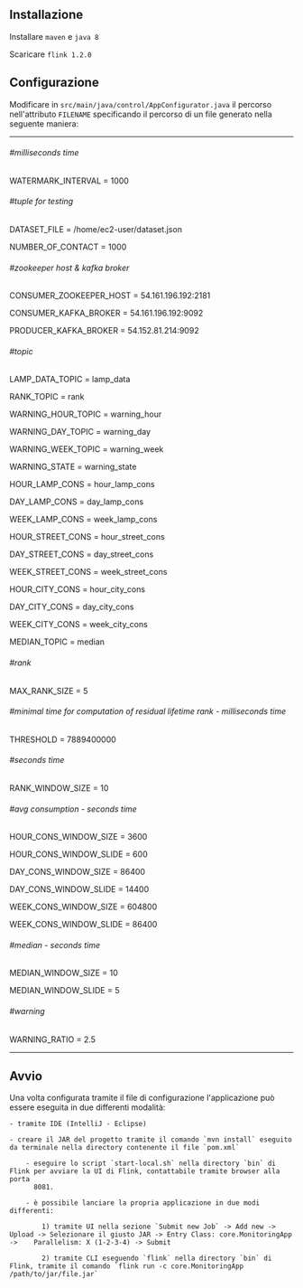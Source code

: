 ## Installazione


Installare `maven` e `java 8`

Scaricare `flink 1.2.0`

## Configurazione

Modificare in `src/main/java/control/AppConfigurator.java` il percorso nell'attributo `FILENAME` specificando il percorso di un file generato nella seguente maniera:

---------------------------------------------------------------------------------------------------------------------

###### #milliseconds time
WATERMARK_INTERVAL = 1000

###### #tuple for testing
DATASET_FILE = /home/ec2-user/dataset.json
 
NUMBER_OF_CONTACT = 1000

###### #zookeeper host & kafka broker
CONSUMER_ZOOKEEPER_HOST = 54.161.196.192:2181

CONSUMER_KAFKA_BROKER = 54.161.196.192:9092

PRODUCER_KAFKA_BROKER = 54.152.81.214:9092

###### #topic
LAMP_DATA_TOPIC = lamp_data

RANK_TOPIC = rank

WARNING_HOUR_TOPIC = warning_hour

WARNING_DAY_TOPIC = warning_day

WARNING_WEEK_TOPIC = warning_week

WARNING_STATE = warning_state

HOUR_LAMP_CONS = hour_lamp_cons

DAY_LAMP_CONS = day_lamp_cons

WEEK_LAMP_CONS = week_lamp_cons

HOUR_STREET_CONS = hour_street_cons

DAY_STREET_CONS = day_street_cons

WEEK_STREET_CONS = week_street_cons

HOUR_CITY_CONS = hour_city_cons

DAY_CITY_CONS = day_city_cons

WEEK_CITY_CONS = week_city_cons

MEDIAN_TOPIC = median

###### #rank
MAX_RANK_SIZE = 5

###### #minimal time for computation of residual lifetime rank - milliseconds time
THRESHOLD = 7889400000

###### #seconds time
RANK_WINDOW_SIZE = 10

###### #avg consumption - seconds time
HOUR_CONS_WINDOW_SIZE = 3600

HOUR_CONS_WINDOW_SLIDE = 600

DAY_CONS_WINDOW_SIZE = 86400

DAY_CONS_WINDOW_SLIDE = 14400

WEEK_CONS_WINDOW_SIZE = 604800

WEEK_CONS_WINDOW_SLIDE = 86400

###### #median - seconds time
MEDIAN_WINDOW_SIZE = 10

MEDIAN_WINDOW_SLIDE = 5

###### #warning
WARNING_RATIO = 2.5




---------------------------------------------------------------------------------------------------------------------

## Avvio

Una volta configurata tramite il file di configurazione l'applicazione può essere eseguita in due differenti modalità:

	- tramite IDE (IntelliJ - Eclipse)

	- creare il JAR del progetto tramite il comando `mvn install` eseguito da terminale nella directory contenente il file `pom.xml`

		- eseguire lo script `start-local.sh` nella directory `bin` di Flink per avviare la UI di Flink, contattabile tramite browser alla porta 
		  8081. 

		- è possibile lanciare la propria applicazione in due modi differenti:

			1) tramite UI nella sezione `Submit new Job` -> Add new -> Upload -> Selezionare il giusto JAR -> Entry Class: core.MonitoringApp -> 	Parallelism: X (1-2-3-4) -> Submit

			2) tramite CLI eseguendo `flink` nella directory `bin` di Flink, tramite il comando `flink run -c core.MonitoringApp /path/to/jar/file.jar`

